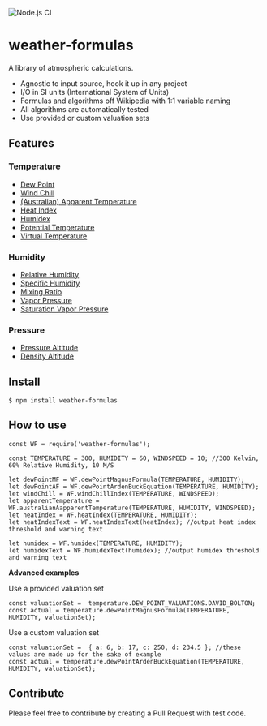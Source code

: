 ![Node.js CI](https://github.com/oyve/weather-formulas/workflows/Node.js%20CI/badge.svg?branch=main)
# weather-formulas
A library of atmospheric calculations.

* Agnostic to input source, hook it up in any project
* I/O in SI units (International System of Units)
* Formulas and algorithms off Wikipedia with 1:1 variable naming
* All algorithms are automatically tested
* Use provided or custom valuation sets

## Features

### Temperature
- [Dew Point](https://en.wikipedia.org/wiki/Dew_point)
- [Wind Chill](https://en.wikipedia.org/wiki/Wind_chill#North_American_and_United_Kingdom_wind_chill_index)
- [(Australian) Apparent Temperature](https://en.wikipedia.org/wiki/Wind_chill#Australian_apparent_temperature)
- [Heat Index](https://en.wikipedia.org/wiki/Heat_index)
- [Humidex](https://en.wikipedia.org/wiki/Humidex)
- [Potential Temperature](https://en.wikipedia.org/wiki/Potential_temperature)
- [Virtual Temperature](https://en.wikipedia.org/wiki/Virtual_temperature)

### Humidity
- [Relative Humidity](https://en.wikipedia.org/wiki/Humidity)
- [Specific Humidity](https://en.wikipedia.org/wiki/Humidity)
- [Mixing Ratio](https://en.wikipedia.org/wiki/Humidity)
- [Vapor Pressure](https://en.wikipedia.org/wiki/Vapor_pressure)
- [Saturation Vapor Pressure](https://en.wikipedia.org/wiki/Vapour_pressure_of_water)

### Pressure
- [Pressure Altitude](https://en.wikipedia.org/wiki/Pressure_altitude)
- [Density Altitude](https://en.wikipedia.org/wiki/Density_altitude)

## Install
```
$ npm install weather-formulas
```

## How to use
```
const WF = require('weather-formulas');

const TEMPERATURE = 300, HUMIDITY = 60, WINDSPEED = 10; //300 Kelvin, 60% Relative Humidity, 10 M/S

let dewPointMF = WF.dewPointMagnusFormula(TEMPERATURE, HUMIDITY);
let dewPointAF = WF.dewPointArdenBuckEquation(TEMPERATURE, HUMIDITY);
let windChill = WF.windChillIndex(TEMPERATURE, WINDSPEED);
let apparentTemperature = WF.australianAapparentTemperature(TEMPERATURE, HUMIDITY, WINDSPEED);
let heatIndex = WF.heatIndex(TEMPERATURE, HUMIDITY);
let heatIndexText = WF.heatIndexText(heatIndex); //output heat index threshold and warning text

let humidex = WF.humidex(TEMPERATURE, HUMIDITY);
let humidexText = WF.humidexText(humidex); //output humidex threshold and warning text

```

**Advanced examples**

Use a provided valuation set
```
const valuationSet =  temperature.DEW_POINT_VALUATIONS.DAVID_BOLTON;
const actual = temperature.dewPointMagnusFormula(TEMPERATURE, HUMIDITY, valuationSet);
```
Use a custom valuation set
```
const valuationSet =  { a: 6, b: 17, c: 250, d: 234.5 }; //these values are made up for the sake of example
const actual = temperature.dewPointArdenBuckEquation(TEMPERATURE, HUMIDITY, valuationSet);
```

## Contribute
Please feel free to contribute by creating a Pull Request with test code.
